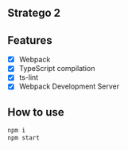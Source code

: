 Stratego 2
---

## Features

- [x] Webpack
- [x] TypeScript compilation
- [x] ts-lint
- [x] Webpack Development Server

## How to use

```bash
npm i
npm start
```
